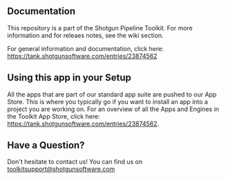 ## Documentation
This repository is a part of the Shotgun Pipeline Toolkit.
For more information and for releaes notes, see the wiki section.

For general information and documentation, click here: https://tank.shotgunsoftware.com/entries/23874562

## Using this app in your Setup
All the apps that are part of our standard app suite are pushed to our App Store. 
This is where you typically go if you want to install an app into a project you are
working on. For an overview of all the Apps and Engines in the Toolkit App Store,
click here: https://tank.shotgunsoftware.com/entries/23874562.

## Have a Question?
Don't hesitate to contact us! You can find us on toolkitsupport@shotgunsoftware.com

